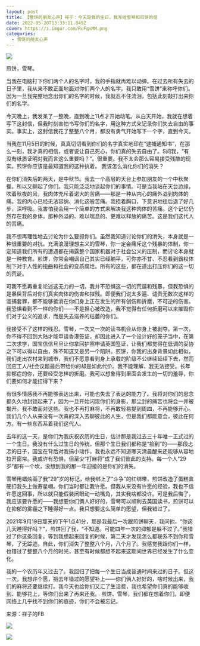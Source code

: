 ```yaml
---
layout: post
title: 【雪饼的朋友心声】祥子：今天是我的生日，我写给雪琴和煎饼的信
date: 2022-05-20T13:33:11.849Z
cover: https://i.imgur.com/RuFqxMM.png
categories:
  - 雪饼的朋友心声
---
```

![](https://i.imgur.com/RuFqxMM.png)

煎饼，雪琴。

当我在电脑打下你们两个人的名字时，我的手指就再难以动弹。在过去所有失去的日子里，我从来不敢正面地面对你们两个人的名字。我只敢用“雪饼”来称呼你们。因为一旦我完整地念出你们的名字的时候，我就忍不住流泪，包括此刻敲打出来你们的名字。

<!-- more -->

今天晚上，我发呆了一整晚，直到晚上11点才开始动笔。从白天开始，我就在想着写下这封信，但我时刻害怕书写你们的名字，用这种方式来记录你们失去自由的事实。事实上，这封信我花了整整八个月，都没有勇气开始写下一个字，直到今天。

当我在11月5日的时候，真真切切看到你们的名字真实地印在“逮捕通知书”，在那么一刻，我才真的相信，或者说让自己死心，你们真的失去自由了。S问我，“有没有纸质证明对我而言这么重要吗？”。很重要。我不太会那么容易接受残酷的现实。煎饼你应该是最知道我的这种执着。
我该怎么消化你们的消失？

在你们消失后的两天，是中秋节。我去一个高层的天台上参加朋友的一个中秋聚餐。所以又聊起了你们。我只能泛泛地谈起你们的事情。可是当我站在天台边缘，吹着秋夜的风，我肉体充斥着诺大的苦痛——那是一种从内心的痛外溢到肉体的痛。我的内心已经无法容纳、消化这般苦痛。我捂着胸口，下意识地往后退了好几步，深呼吸。我害怕我会用一个简单的方式来解决我这种肉体的苦痛。这个记忆仍然存在我的身体，那种外溢的、难以喘息的、更难以释放的痛苦。这是我们这代人的苦痛。

我不想再理性地去讨论为什么要抓你们。虽然我知道讨论你们的消失，本身就是一种很重要的对抗。充满浪漫理想主义的雪琴，你一定会痛斥这个残暴的体制，你一定知道我们所有的遭遇都在揭露整个国家机器对于社会公义的压制，而讨论本身就是一种教育。煎饼，你常会嘲讽自己其实已经躺平，可你亦不甘、不忍看到霸权体制下对于人性的扭曲和社会的变质腐烂。所有的这些，都在道出打压你们的这一切的荒诞。

可我不愿再重复论述这无力的一切。我并不恐惧这一切的荒诞和残暴，但我恐惧的是暴戾背后对你们真实肉体的伤害和摧残。即便我们说太多遍、谴责无数次这样的滥捕套罪，都不能够抵消在你们身上正在发生的所有创伤和折磨，不可逆的伤害。我恐惧看到不一样的你们——不是担心被改造，我不觉得有任何折磨可以来摧毁你们对于公义的追求，而是失去滋养的枯萎的你们。

我接受不了这样的残忍。雪琴，一次又一次的读书机会从你身上被剥夺。第一次，你不得不回到大陆才能申请香港签证，却因此进入了一个设计好的笼子当中，在第二次求学，国宝信信旦旦让你拿回护照申请英国签证，让我们都觉得在低调的妥协之下可以得以自由，殊不知这又是另一个陷阱。煎饼，你我的出身背景如此相似，我们走出农村来到城市，我们不愿意看到身上承载的阶级不公继续延续下去，然而回应工人/社会议题最后带给你的却是如此代价。我不能理解，我无法接受。长年抑郁症的你，还要经受怎样的折磨。我可以想象得到里面会发生的一切的羞辱，你们要如何才能扛得下来？

有很多情感我不再能够表达出来，可能也失去了表达的能力了。我将对你们的思念都久久地封锁起来了，因为一旦开始闪现你们的身影，那尘封的痛苦也将会一并被揭开。我不敢面对这些。我也不再打麻将，不再敢轻易提到周四，不再能够开心。我们几个人从来没有一次真的深入去聊彼此的人生，但是我们都能意会，彼此在何方。有一些东西系着我们这代人。

去年的这一天，是你们为我庆祝农历的生日，估计那是我过去三十年唯一正式过的一个生日。我没有什么过生日的传统，但那个生日我们都称是“捡到”的——那段忐忑的日子，国宝在背后对我搞小动作，我也永远不知道哪天清晨醒来还能够从容地拉开窗帘。我或许有恐惧，但至少“打麻将”成了我们彼此的支持。每一个人“29岁”都有一个坎，没想到我的那一年迎接的是你们的消失。

雪琴用蜡烛画了我“29”岁的标记，给我绑上了“斗争”的红绑带，煎饼改造了蛋糕盒硬扣我头上做寿星帽。你们当时都让我许愿。但我从来没有许愿的经验，我也不信许愿这回事，所以就只能假装闭眼动一动嘴角，其实我啥都没许。可是我后悔了，我应该要许愿的——我想要你们俩人好好的，雪琴可以顺利去英国读书，煎饼可以在抑郁的雾霾之下睡得好一点。我只想要这么简单的愿望，但我错过了。

2021年9月19日那天的下午1点41分，那是我最后一次跟煎饼聊天，我问他，“你这几天睡得好吗？”，煎饼回了我，“不知道。可能四年一次的抑郁是躲不过了。”我错过了你这条回复。等到我想起来回复的时候，第二天才发现怎么都联系不到你和雪琴，了无踪迹。自此，你们消失了整整八个月，八个月了。我感觉我跟你们一样，也错过了整整八个月的时光，甚至有时候都想不起来这期间世界已经发生了什么变化。

我的一个农历年又过去了。我回归了把每一个生日当成普通时间来过的日子。但这一次，我想许个愿，把去年错过的愿望补上——你们俩人好好的，啥时候出来，我们的麻将还要继续打。我今天也给你们又汇了生活费，我也希望你们真的能够收到、能够花上，等你们出来了再来还我。
煎饼、雪琴，我们都在想着你们。即便网络上几乎找不到你们的痕迹，你们不会被忘记。

来源：祥子的FB

![](https://i.imgur.com/YsJOFNE.png)

![](https://i.imgur.com/Lo5nyHp.png)